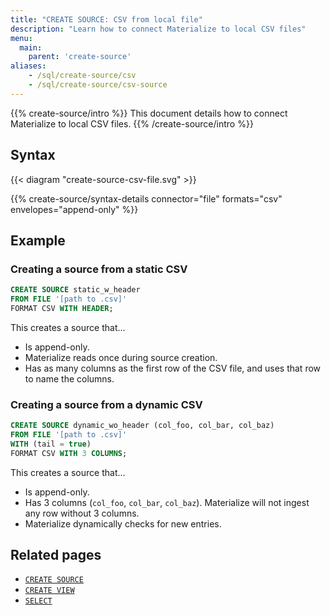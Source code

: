 ```yaml
---
title: "CREATE SOURCE: CSV from local file"
description: "Learn how to connect Materialize to local CSV files"
menu:
  main:
    parent: 'create-source'
aliases:
    - /sql/create-source/csv
    - /sql/create-source/csv-source
---
```


{{% create-source/intro %}}
This document details how to connect Materialize to local CSV files.
{{% /create-source/intro %}}

## Syntax

{{< diagram "create-source-csv-file.svg" >}}

{{% create-source/syntax-details connector="file" formats="csv" envelopes="append-only" %}}

## Example

### Creating a source from a static CSV

```sql
CREATE SOURCE static_w_header
FROM FILE '[path to .csv]'
FORMAT CSV WITH HEADER;
```

This creates a source that...

- Is append-only.
- Materialize reads once during source creation.
- Has as many columns as the first row of the CSV file, and uses that row to name the columns.

### Creating a source from a dynamic CSV

```sql
CREATE SOURCE dynamic_wo_header (col_foo, col_bar, col_baz)
FROM FILE '[path to .csv]'
WITH (tail = true)
FORMAT CSV WITH 3 COLUMNS;
```

This creates a source that...

- Is append-only.
- Has 3 columns (`col_foo`, `col_bar`, `col_baz`). Materialize will not ingest
  any row without 3 columns.
- Materialize dynamically checks for new entries.

## Related pages

- [`CREATE SOURCE`](../)
- [`CREATE VIEW`](../../create-view)
- [`SELECT`](../../select)
